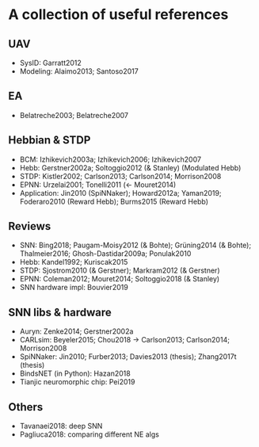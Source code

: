 # A collection of useful references

## UAV
- SysID: Garratt2012
- Modeling: Alaimo2013; Santoso2017


## EA
- Belatreche2003; Belatreche2007


## Hebbian & STDP
- BCM: Izhikevich2003a; Izhikevich2006; Izhikevich2007
- Hebb: Gerstner2002a; Soltoggio2012 (& Stanley) (Modulated Hebb)
- STDP: Kistler2002; Carlson2013; Carlson2014; Morrison2008
- EPNN: Urzelai2001; Tonelli2011 (<- Mouret2014)
- Application: Jin2010 (SpiNNaker); Howard2012a; Yaman2019; Foderaro2010 (Reward Hebb); Burms2015 (Reward Hebb)


## Reviews 
- SNN: Bing2018; Paugam-Moisy2012 (& Bohte); Grüning2014 (& Bohte); Thalmeier2016; Ghosh-Dastidar2009a; Ponulak2010
- Hebb: Kandel1992; Kuriscak2015
- STDP: Sjostrom2010 (& Gerstner); Markram2012 (& Gerstner)
- EPNN: Coleman2012; Mouret2014; Soltoggio2018 (& Stanley)
- SNN hardware impl: Bouvier2019


## SNN libs & hardware
- Auryn: Zenke2014; Gerstner2002a
- CARLsim: Beyeler2015; Chou2018 -> Carlson2013; Carlson2014; Morrison2008
- SpiNNaker: Jin2010; Furber2013; Davies2013 (thesis); Zhang2017t (thesis)
- BindsNET (in Python): Hazan2018
- Tianjic neuromorphic chip: Pei2019


## Others
- Tavanaei2018: deep SNN
- Pagliuca2018: comparing different NE algs

